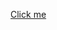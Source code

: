 [Click me](http://htmlpreview.github.io/?https://github.com/Halogenetic/progressive-enhancement/blob/master/index.HTML)
